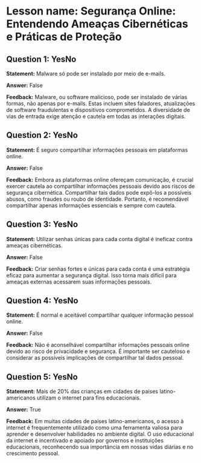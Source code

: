 # Lesson name: Segurança Online: Entendendo Ameaças Cibernéticas e Práticas de Proteção

## Question 1: YesNo

**Statement:** Malware só pode ser instalado por meio de e-mails.

**Answer:** False

**Feedback:**
Malware, ou software malicioso, pode ser instalado de várias formas, não apenas por e-mails. Estas incluem sites faladores, atualizações de software fraudulentas e dispositivos comprometidos. A diversidade de vias de entrada exige atenção e cautela em todas as interações digitais.


## Question 2: YesNo

**Statement:** É seguro compartilhar informações pessoais em plataformas online.

**Answer:** False

**Feedback:**
Embora as plataformas online ofereçam comunicação, é crucial exercer cautela ao compartilhar informações pessoais devido aos riscos de segurança cibernética. Compartilhar tais dados pode expô-los a possíveis abusos, como fraudes ou roubo de identidade. Portanto, é recomendável compartilhar apenas informações essenciais e sempre com cautela.


## Question 3: YesNo

**Statement:** Utilizar senhas únicas para cada conta digital é ineficaz contra ameaças cibernéticas.

**Answer:** False

**Feedback:**
Criar senhas fortes e únicas para cada conta é uma estratégia eficaz para aumentar a segurança digital. Isso torna mais difícil para ameaças externas acessarem suas informações pessoais.


## Question 4: YesNo

**Statement:** É normal e aceitável compartilhar qualquer informação pessoal online.

**Answer:** False

**Feedback:**
Não é aconselhável compartilhar informações pessoais online devido ao risco de privacidade e segurança. É importante ser cauteloso e considerar as possíveis implicações de compartilhar tal dados pessoal.


## Question 5: YesNo

**Statement:** Mais de 20% das crianças em cidades de países latino-americanos utilizam o internet para fins educacionais.

**Answer:** True

**Feedback:**
Em muitas cidades de países latino-americanos, o acesso à internet é frequentemente utilizado como uma ferramenta valiosa para aprender e desenvolver habilidades no ambiente digital. O uso educacional da internet é incentivado e apoiado por governos e instituições educacionais, reconhecendo sua importância em nossas vidas diárias e no crescimento pessoal.

